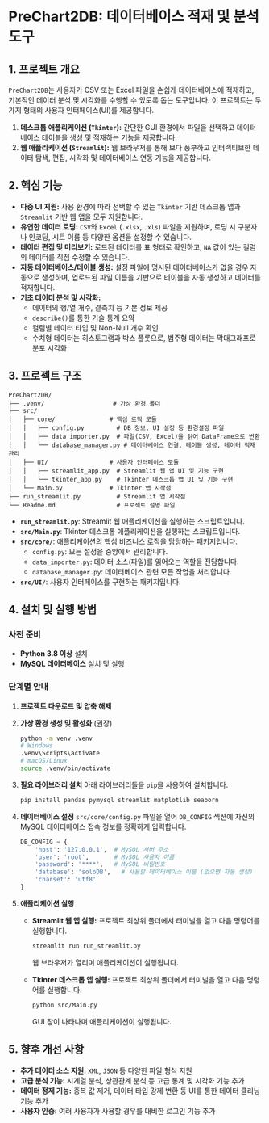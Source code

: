 # PreChart2DB: 데이터베이스 적재 및 분석 도구

## 1. 프로젝트 개요

`PreChart2DB`는 사용자가 CSV 또는 Excel 파일을 손쉽게 데이터베이스에 적재하고, 기본적인 데이터 분석 및 시각화를 수행할 수 있도록 돕는 도구입니다. 이 프로젝트는 두 가지 형태의 사용자 인터페이스(UI)를 제공합니다.

1.  **데스크톱 애플리케이션 (`Tkinter`):** 간단한 GUI 환경에서 파일을 선택하고 데이터베이스 테이블을 생성 및 적재하는 기능을 제공합니다.
2.  **웹 애플리케이션 (`Streamlit`):** 웹 브라우저를 통해 보다 풍부하고 인터랙티브한 데이터 탐색, 편집, 시각화 및 데이터베이스 연동 기능을 제공합니다.

## 2. 핵심 기능

- **다중 UI 지원:** 사용 환경에 따라 선택할 수 있는 `Tkinter` 기반 데스크톱 앱과 `Streamlit` 기반 웹 앱을 모두 지원합니다.
- **유연한 데이터 로딩:** `CSV`와 `Excel` (`.xlsx`, `.xls`) 파일을 지원하며, 로딩 시 구분자나 인코딩, 시트 이름 등 다양한 옵션을 설정할 수 있습니다.
- **데이터 편집 및 미리보기:** 로드된 데이터를 표 형태로 확인하고, `NA` 값이 있는 컬럼의 데이터를 직접 수정할 수 있습니다.
- **자동 데이터베이스/테이블 생성:** 설정 파일에 명시된 데이터베이스가 없을 경우 자동으로 생성하며, 업로드된 파일 이름을 기반으로 테이블을 자동 생성하고 데이터를 적재합니다.
- **기초 데이터 분석 및 시각화:**
  - 데이터의 행/열 개수, 결측치 등 기본 정보 제공
  - `describe()`를 통한 기술 통계 요약
  - 컬럼별 데이터 타입 및 Non-Null 개수 확인
  - 수치형 데이터는 히스토그램과 박스 플롯으로, 범주형 데이터는 막대그래프로 분포 시각화

## 3. 프로젝트 구조

```
PreChart2DB/
├── .venv/                   # 가상 환경 폴더
├── src/
│   ├── core/               # 핵심 로직 모듈
│   │   ├── config.py         # DB 정보, UI 설정 등 환경설정 파일
│   │   ├── data_importer.py  # 파일(CSV, Excel)을 읽어 DataFrame으로 변환
│   │   └── database_manager.py # 데이터베이스 연결, 테이블 생성, 데이터 적재 관리
│   ├── UI/                 # 사용자 인터페이스 모듈
│   │   ├── streamlit_app.py  # Streamlit 웹 앱 UI 및 기능 구현
│   │   └── tkinter_app.py    # Tkinter 데스크톱 앱 UI 및 기능 구현
│   └── Main.py             # Tkinter 앱 시작점
├── run_streamlit.py          # Streamlit 앱 시작점
└── Readme.md                 # 프로젝트 설명 파일
```

- **`run_streamlit.py`**: Streamlit 웹 애플리케이션을 실행하는 스크립트입니다.
- **`src/Main.py`**: Tkinter 데스크톱 애플리케이션을 실행하는 스크립트입니다.
- **`src/core/`**: 애플리케이션의 핵심 비즈니스 로직을 담당하는 패키지입니다.
  - `config.py`: 모든 설정을 중앙에서 관리합니다.
  - `data_importer.py`: 데이터 소스(파일)를 읽어오는 역할을 전담합니다.
  - `database_manager.py`: 데이터베이스 관련 모든 작업을 처리합니다.
- **`src/UI/`**: 사용자 인터페이스를 구현하는 패키지입니다.

## 4. 설치 및 실행 방법

### 사전 준비

- **Python 3.8 이상** 설치
- **MySQL 데이터베이스** 설치 및 실행

### 단계별 안내

1.  **프로젝트 다운로드 및 압축 해제**

2.  **가상 환경 생성 및 활성화** (권장)
    ```bash
    python -m venv .venv
    # Windows
    .venv\Scripts\activate
    # macOS/Linux
    source .venv/bin/activate
    ```

3.  **필요 라이브러리 설치**
    아래 라이브러리들을 `pip`을 사용하여 설치합니다.
    ```bash
    pip install pandas pymysql streamlit matplotlib seaborn
    ```

4.  **데이터베이스 설정**
    `src/core/config.py` 파일을 열어 `DB_CONFIG` 섹션에 자신의 MySQL 데이터베이스 접속 정보를 정확하게 입력합니다.
    ```python
    DB_CONFIG = {
        'host': '127.0.0.1',  # MySQL 서버 주소
        'user': 'root',       # MySQL 사용자 이름
        'password': '****',   # MySQL 비밀번호
        'database': 'soloDB',   # 사용할 데이터베이스 이름 (없으면 자동 생성)
        'charset': 'utf8'
    }
    ```

5.  **애플리케이션 실행**

    - **Streamlit 웹 앱 실행:**
      프로젝트 최상위 폴더에서 터미널을 열고 다음 명령어를 실행합니다.
      ```bash
      streamlit run run_streamlit.py
      ```
      웹 브라우저가 열리며 애플리케이션이 실행됩니다.

    - **Tkinter 데스크톱 앱 실행:**
      프로젝트 최상위 폴더에서 터미널을 열고 다음 명령어를 실행합니다.
      ```bash
      python src/Main.py
      ```
      GUI 창이 나타나며 애플리케이션이 실행됩니다.

## 5. 향후 개선 사항

- **추가 데이터 소스 지원:** `XML`, `JSON` 등 다양한 파일 형식 지원
- **고급 분석 기능:** 시계열 분석, 상관관계 분석 등 고급 통계 및 시각화 기능 추가
- **데이터 정제 기능:** 중복 값 제거, 데이터 타입 강제 변환 등 UI를 통한 데이터 클리닝 기능 추가
- **사용자 인증:** 여러 사용자가 사용할 경우를 대비한 로그인 기능 추가

